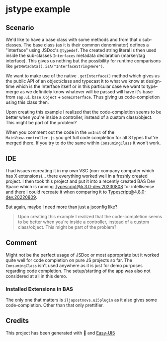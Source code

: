 # jstype example

## Scenario

We'd like to have a base class with some methods and from that x sub-classes. The base class (as it is their common denominator) defines a
"interface" using JSDoc's `@typedef`. The created string literal is then used inside the sub-classes `Interfaces` metadata declaration (marker/tag interface).
This gives us nothing but the possibility for runtime comparisons like `getMetadata().isA("InterfaceStringHere")`.

We want to make use of the native `.getInterface()` method which gives us the public API of an object/class and typecast it to what we know at design-time
which is the Interface itself or in this particular case we want to type-merge as we definitely know whatever will be passed will have it's base from
`sap.ui.base.Object` + `SomeInterface`. Thus giving us code-completion using this class then.

Upon creating this example I realized that the code-completion seems to be better when you're inside a controller, instead of a custom class/object. This
might be part of the problem?

When you comment out the code in the `onInit` of the `MainView.controller.js` you get full code completion for all 3 types that're merged there. If you 
try to do the same within `ConsumingClass` it won't work.

## IDE

I had issues recreating it in my own VSC (non-company computer which has X extensions)... there everything worked well in a freshly created project. I then
took this project and put it into a recently created BAS Dev Space which is running Typescript@5.3.0-dev.20230808 for intellisense and there I could recreate it when
comparing it to Typescript@4.8.0-dev.20220809.

But again, maybe I need more than just a jsconfig like?
> Upon creating this example I realized that the code-completion seems to be better when you're inside a controller, instead of a custom class/object. This
might be part of the problem?

## Comment

Might not be the perfect usage of JSDoc or most appropriate but it worked quite well for code completion on pure JS projects so far. The `ConsumingClass` isn't used anywhere
as it is just for demo purposes regarding code completion. The setup/starting of the app was also not considered at all in this demo.

### Installed Extensions in BAS

The only one that matters is `iljapostnovs.ui5plugin` as it also gives some code-completion. Other than that only prettifier.

## Credits

This project has been generated with 💙 and [Easy-UI5](https://github.com/SAP/generator-easy-ui5)
